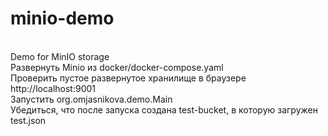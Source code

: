# minio-demo
<br>Demo for MinIO storage
<br>Развернуть Minio из docker/docker-compose.yaml
<br>Проверить пустое развернутое хранилище в браузере http://localhost:9001
<br>Запустить org.omjasnikova.demo.Main
<br>Убедиться, что после запуска создана test-bucket, в которую загружен test.json
